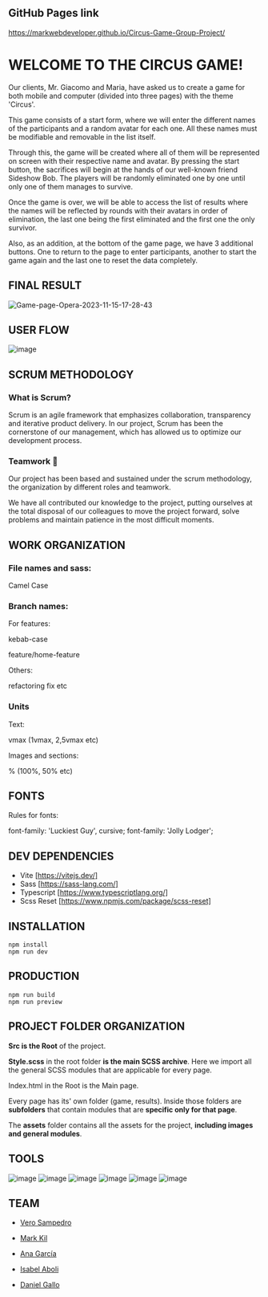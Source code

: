 ## GitHub Pages link

https://markwebdeveloper.github.io/Circus-Game-Group-Project/

# WELCOME TO THE CIRCUS GAME!

Our clients, Mr. Giacomo and Maria, have asked us to create a game for both mobile and computer (divided into three pages) with the theme 'Circus'. 

This game consists of a start form, where we will enter the different names of the participants and a random avatar for each one. All these names must be modifiable and removable in the list itself. 

Through this, the game will be created where all of them will be represented on screen with their respective name and avatar. By pressing the start button, the sacrifices will begin at the hands of our well-known friend Sideshow Bob. The players will be randomly eliminated one by one until only one of them manages to survive.

Once the game is over, we will be able to access the list of results where the names will be reflected by rounds with their avatars in order of elimination, the last one being the first eliminated and the first one the only survivor. 

Also, as an addition, at the bottom of the game page, we have 3 additional buttons. One to return to the page to enter participants, another to start the game again and the last one to reset the data completely.

## FINAL RESULT

![Game-page-Opera-2023-11-15-17-28-43](https://github.com/MarkWebDeveloper/Circus-Game-Group-Project/assets/146768253/70a895f6-b73f-4b9f-a286-6740ba0aca7f)

## USER FLOW

![image](https://github.com/MarkWebDeveloper/Circus-Game-Group-Project/assets/146768253/972dbfde-930a-441f-babb-7b53d928d796)

## SCRUM METHODOLOGY

### What is Scrum?

Scrum is an agile framework that emphasizes collaboration, transparency and iterative product delivery. In our project, Scrum has been the cornerstone of our management, which has allowed us to optimize our development process.

### Teamwork :muscle:

Our project has been based and sustained under the scrum methodology, the organization by different roles and teamwork. 

We have all contributed our knowledge to the project, putting ourselves at the total disposal of our colleagues to move the project forward, solve problems and maintain patience in the most difficult moments.

## WORK ORGANIZATION

### File names and sass:

Camel Case

### Branch names: 

For features:

kebab-case

feature/home-feature

Others:

refactoring 
fix
etc

### Units

Text:

vmax (1vmax, 2,5vmax etc)

Images and sections:

% (100%, 50% etc)

## FONTS

Rules for fonts:

font-family: 'Luckiest Guy', cursive;
font-family: 'Jolly Lodger';

## DEV DEPENDENCIES
- Vite [https://vitejs.dev/]
- Sass [https://sass-lang.com/]
- Typescript [https://www.typescriptlang.org/]
- Scss Reset [https://www.npmjs.com/package/scss-reset]

## INSTALLATION
```
npm install
npm run dev
```

## PRODUCTION
```
npm run build
npm run preview
```

## PROJECT FOLDER ORGANIZATION

<b>Src is the Root</b> of the project.

<b>Style.scss</b> in the root folder <b>is the main SCSS archive</b>. Here we import all the general SCSS modules that are applicable for every page.

Index.html in the Root is the Main page.

Every page has its' own folder (game, results). Inside those folders are <b>subfolders</b> that contain modules that are <b>specific only for that page</b>.

The <b>assets</b> folder contains all the assets for the project, <b>including images and general modules</b>.

## TOOLS
![image](https://github.com/MarkWebDeveloper/Circus-Game-Group-Project/assets/146768253/ff561300-63ac-45ca-9a1f-f6e0860ee025)
![image](https://github.com/MarkWebDeveloper/Circus-Game-Group-Project/assets/146768253/69ae2ad6-6f77-4097-ae50-210aa786aa75)
![image](https://github.com/MarkWebDeveloper/Circus-Game-Group-Project/assets/146768253/b6c1acc2-8bdc-445c-8b73-654178c5a6bb)
![image](https://github.com/MarkWebDeveloper/Circus-Game-Group-Project/assets/146768253/4b242fa9-63da-48cd-92ac-e8b26e5369d0)
![image](https://github.com/MarkWebDeveloper/Circus-Game-Group-Project/assets/146768253/3fd372c0-a209-4b32-a651-23949a7d6dcc)
![image](https://github.com/MarkWebDeveloper/Circus-Game-Group-Project/assets/146768253/13085db5-f365-4594-b0ae-5fa2c5bb994c)

## TEAM

- [Vero Sampedro](https://github.com/verosampedro)

- [Mark Kil](https://github.com/MarkWebDeveloper)

- [Ana García](https://github.com/anagarlopez)

- [Isabel Aboli](https://github.com/IsabelAboliMartinez)

 - [Daniel Gallo](https://github.com/DanielGallo84)
